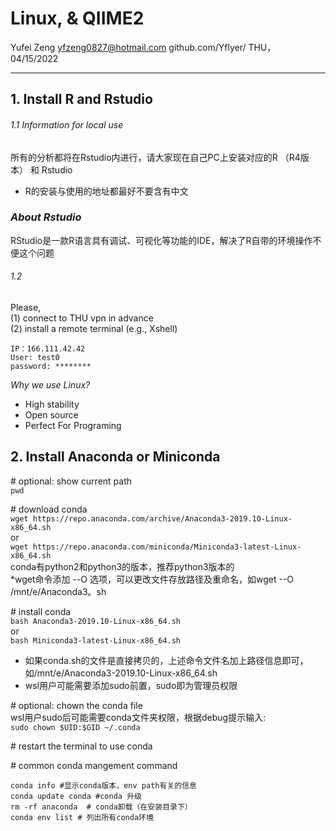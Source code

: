 # Linux, & QIIME2
Yufei Zeng
yfzeng0827@hotmail.com
github.com/Yflyer/
THU， 04/15/2022

-----


## 1. Install R and Rstudio
###### 1.1 Information for local use
所有的分析都将在Rstudio内进行，请大家现在自己PC上安装对应的R （R4版本） 和 Rstudio 
* R的安装与使用的地址都最好不要含有中文
### *About Rstudio*
RStudio是一款R语言具有调试、可视化等功能的IDE，解决了R自带的环境操作不便这个问题

###### 1.2 

Please,  
(1) connect to THU vpn in advance  
(2) install a remote terminal (e.g., Xshell)

```
IP：166.111.42.42
User: test0
password: ********
```
*Why we use Linux?*
* High stability
* Open source
* Perfect For Programing



## 2. Install Anaconda or Miniconda  

\# optional: show current path
<br>`pwd`<br>

\# download conda<br>
`wget https://repo.anaconda.com/archive/Anaconda3-2019.10-Linux-x86_64.sh`
<br> or <br>
`wget https://repo.anaconda.com/miniconda/Miniconda3-latest-Linux-x86_64.sh`  
conda有python2和python3的版本，推荐python3版本的  
*wget命令添加 --O 选项，可以更改文件存放路径及重命名，如wget --O /mnt/e/Anaconda3。sh

\# install conda  
`bash Anaconda3-2019.10-Linux-x86_64.sh`  
or  
`bash Miniconda3-latest-Linux-x86_64.sh`  
* 如果conda.sh的文件是直接拷贝的，上述命令文件名加上路径信息即可，如/mnt/e/Anaconda3-2019.10-Linux-x86_64.sh  
* wsl用户可能需要添加sudo前置，sudo即为管理员权限

\# optional: chown the conda file  
wsl用户sudo后可能需要conda文件夹权限，根据debug提示输入:  
`sudo chown $UID:$GID ~/.conda`  

\# restart the terminal to use conda

\# common conda mangement command
```
conda info #显示conda版本，env path有关的信息
conda update conda #conda 升级  
rm -rf anaconda  # conda卸载（在安装目录下）  
conda env list # 列出所有conda环境  
```  